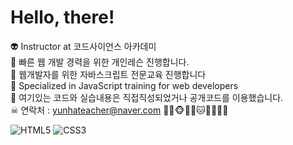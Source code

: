 <h1> Hello, there! </h1>
 
👽 Instructor at 코드사이언스 아카데미 <br>
👻 빠른 웹 개발 경력을 위한 개인레슨 진행합니다.<br>
👾 웹개발자를 위한 자바스크립트 전문교육 진행합니다<br>
🤖 Specialized in JavaScript training for web developers <br>
💩 여기있는 코드와 실습내용은 직접직성되었거나 공개코드를 이용했습니다.<br>
☠ 연락처 : yunhateacher@naver.com
🐱‍👤🐵🐶🐺🐱🦁🐯🦒🦊


![HTML5](https://img.shields.io/badge/-HTML5-F05032?style=for-the-badge&logo=css3&loloColor=ffffff)
![CSS3](https://img.shields.io/badge/-CSS3-F05032?style=for-the-badge&logo=css3&loloColor=0000ff)


<!--
**lecturewww/lecturewww** is a ✨ _special_ ✨ repository because its `README.md` (this file) appears on your GitHub profile.

Here are some ideas to get you started:

- 🔭 I’m currently working on ...
- 🌱 I’m currently learning ...
- 👯 I’m looking to collaborate on ...
- 🤔 I’m looking for help with ...
- 💬 Ask me about ...
- 📫 How to reach me: ...
- 😄 Pronouns: ...
- ⚡ Fun fact: ...
-->


